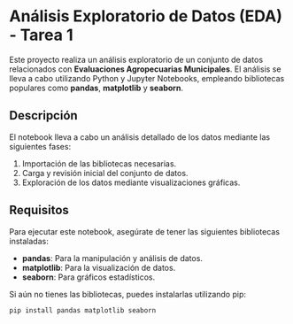 # Análisis Exploratorio de Datos (EDA) - Tarea 1

Este proyecto realiza un análisis exploratorio de un conjunto de datos relacionados con **Evaluaciones Agropecuarias Municipales**. El análisis se lleva a cabo utilizando Python y Jupyter Notebooks, empleando bibliotecas populares como **pandas**, **matplotlib** y **seaborn**.

## Descripción

El notebook lleva a cabo un análisis detallado de los datos mediante las siguientes fases:
1. Importación de las bibliotecas necesarias.
2. Carga y revisión inicial del conjunto de datos.
3. Exploración de los datos mediante visualizaciones gráficas.

## Requisitos

Para ejecutar este notebook, asegúrate de tener las siguientes bibliotecas instaladas:
- **pandas**: Para la manipulación y análisis de datos.
- **matplotlib**: Para la visualización de datos.
- **seaborn**: Para gráficos estadísticos.

Si aún no tienes las bibliotecas, puedes instalarlas utilizando pip:
```bash
pip install pandas matplotlib seaborn

